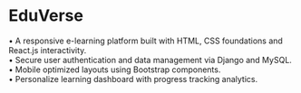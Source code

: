 # EduVerse
• A responsive e-learning platform built with HTML, CSS foundations and React.js interactivity.  
• Secure user authentication and data management via Django and MySQL.  
• Mobile optimized layouts using Bootstrap components.  
• Personalize learning dashboard with progress tracking analytics. 
